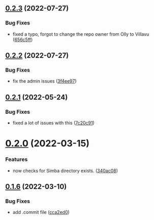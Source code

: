 ## [0.2.3](https://github.com/Torwent/wasp-setup/compare/v0.2.2...v0.2.3) (2022-07-27)


### Bug Fixes

* fixed a typo, forgot to change the repo owner from Olly to Villavu ([656c5ff](https://github.com/Torwent/wasp-setup/commit/656c5ffe01424462bc893effebbcead920a533f5))



## [0.2.2](https://github.com/Torwent/wasp-setup/compare/v0.2.1...v0.2.2) (2022-07-27)


### Bug Fixes

* fix the admin issues ([3f4ee97](https://github.com/Torwent/wasp-setup/commit/3f4ee9730e947b3d27543a1f2a728be8202f9e83))



## [0.2.1](https://github.com/Torwent/wasp-setup/compare/v0.2.0...v0.2.1) (2022-05-24)


### Bug Fixes

* fixed a lot of issues with this ([7c20c91](https://github.com/Torwent/wasp-setup/commit/7c20c912724ca776d11168b0da55562f784557f5))



# [0.2.0](https://github.com/Torwent/wasp-setup/compare/v0.1.6...v0.2.0) (2022-03-15)


### Features

* now checks for Simba directory exists. ([340ac08](https://github.com/Torwent/wasp-setup/commit/340ac08607d68381d252ee4f73795e94fce1a9e0))



## [0.1.6](https://github.com/Torwent/wasp-setup/compare/v0.1.5...v0.1.6) (2022-03-10)


### Bug Fixes

* add .commit file ([cca2ed0](https://github.com/Torwent/wasp-setup/commit/cca2ed07082645e35a60ed239785f01a9c8691f3))



